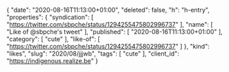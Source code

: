 {
  "date": "2020-08-16T11:13:00+01:00",
  "deleted": false,
  "h": "h-entry",
  "properties": {
    "syndication": [
      "https://twitter.com/sbpche/status/1294255475802996737"
    ],
    "name": [
      "Like of @sbpche's tweet"
    ],
    "published": [
      "2020-08-16T11:13:00+01:00"
    ],
    "category": [
      "cute"
    ],
    "like-of": [
      "https://twitter.com/sbpche/status/1294255475802996737"
    ]
  },
  "kind": "likes",
  "slug": "2020/08/jjjwb",
  "tags": [
    "cute"
  ],
  "client_id": "https://indigenous.realize.be"
}
